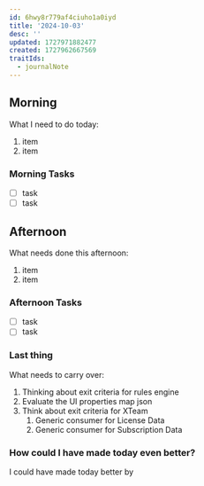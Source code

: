 ```yaml
---
id: 6hwy8r779af4ciuho1a0iyd
title: '2024-10-03'
desc: ''
updated: 1727971882477
created: 1727962667569
traitIds:
  - journalNote
---
```


## Morning

<!-- Morning Tasks -->

What I need to do today:

1. item
2. item

### Morning Tasks

- [ ] task
- [ ] task

## Afternoon

What needs done this afternoon:

1. item
2. item

### Afternoon Tasks

- [ ] task
- [ ] task

### Last thing

What needs to carry over:

1. Thinking about exit criteria for rules engine
2. Evaluate the UI properties map json
3. Think about exit criteria for XTeam
   1. Generic consumer for License Data
   2. Generic consumer for Subscription Data
   

### How could I have made today even better?

I could have made today better by
